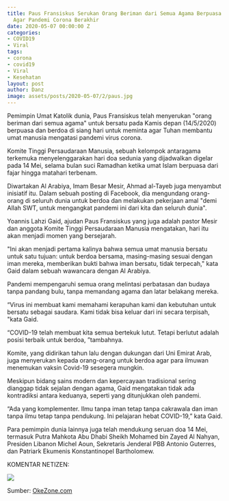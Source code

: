```yaml
---
title: Paus Fransiskus Serukan Orang Beriman dari Semua Agama Berpuasa saat Ramadhan
  Agar Pandemi Corona Berakhir
date: 2020-05-07 00:00:00 Z
categories:
- COVID19
- Viral
tags:
- corona
- covid19
- Viral
- Kesehatan
layout: post
author: Danz
image: assets/posts/2020-05-07/2/paus.jpg
---
```


Pemimpin Umat Katolik dunia, Paus Fransiskus telah menyerukan "orang beriman dari semua agama" untuk bersatu pada Kamis depan (14/5/2020) berpuasa dan berdoa di siang hari untuk meminta agar Tuhan membantu umat manusia mengatasi pandemi virus corona.

Komite Tinggi Persaudaraan Manusia, sebuah kelompok antaragama terkemuka menyelenggarakan hari doa sedunia yang dijadwalkan digelar pada 14 Mei, selama bulan suci Ramadhan ketika umat Islam berpuasa dari fajar hingga matahari terbenam.

Diwartakan Al Arabiya, Imam Besar Mesir, Ahmad al-Tayeb juga menyambut inisiatif itu. Dalam sebuah posting di Facebook, dia mengundang orang-orang di seluruh dunia untuk berdoa dan melakukan pekerjaan amal "demi Allah SWT, untuk mengangkat pandemi ini dari kita dan seluruh dunia".

<script async src="https://pagead2.googlesyndication.com/pagead/js/adsbygoogle.js"></script>
<ins class="adsbygoogle"
     style="display:block; text-align:center;"
     data-ad-layout="in-article"
     data-ad-format="fluid"
     data-ad-client="ca-pub-3357859106517463"
     data-ad-slot="7972636125"></ins>
<script>
     (adsbygoogle = window.adsbygoogle || []).push({});
</script>

Yoannis Lahzi Gaid, ajudan Paus Fransiskus yang juga adalah pastor Mesir dan anggota Komite Tinggi Persaudaraan Manusia mengatakan, hari itu akan menjadi momen yang bersejarah.

"Ini akan menjadi pertama kalinya bahwa semua umat manusia bersatu untuk satu tujuan: untuk berdoa bersama, masing-masing sesuai dengan iman mereka, memberikan bukti bahwa iman bersatu, tidak terpecah," kata Gaid dalam sebuah wawancara dengan Al Arabiya.

Pandemi mempengaruhi semua orang melintasi perbatasan dan budaya tanpa pandang bulu, tanpa memandang agama dan latar belakang mereka.

“Virus ini membuat kami memahami kerapuhan kami dan kebutuhan untuk bersatu sebagai saudara. Kami tidak bisa keluar dari ini secara terpisah, "kata Gaid.

“COVID-19 telah membuat kita semua bertekuk lutut. Tetapi berlutut adalah posisi terbaik untuk berdoa, ”tambahnya.

Komite, yang didirikan tahun lalu dengan dukungan dari Uni Emirat Arab, juga menyerukan kepada orang-orang untuk berdoa agar para ilmuwan menemukan vaksin Covid-19 sesegera mungkin.

Meskipun bidang sains modern dan kepercayaan tradisional sering dianggap tidak sejalan dengan agama, Gaid mengatakan tidak ada kontradiksi antara keduanya, seperti yang ditunjukkan oleh pandemi.

“Ada yang komplementer. Ilmu tanpa iman tetap tanpa cakrawala dan iman tanpa ilmu tetap tanpa pendukung. Ini pelajaran hebat COVID-19,” kata Gaid.

Para pemimpin dunia lainnya juga telah mendukung seruan doa 14 Mei, termasuk Putra Mahkota Abu Dhabi Sheikh Mohamed bin Zayed Al Nahyan, Presiden Libanon Michel Aoun, Sekretaris Jenderal PBB Antonio Guterres, dan Patriark Ekumenis Konstantinopel Bartholomew.



KOMENTAR NETIZEN:

<img class="shadow-lg" src="{{site.baseurl}}/assets/posts/2020-05-07/2/1.jpg"/>

Sumber: <a href="https://news.okezone.com/read/2020/05/06/18/2209957/paus-fransiskus-serukan-umat-beragama-berpuasa-saat-ramadhan-agar-pandemi-covid-19-berakhir" target="_blank">OkeZone.com</a>